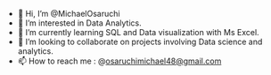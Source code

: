 - 👋 Hi, I’m @MichaelOsaruchi
- 👀 I’m interested in Data Analytics.
- 🌱 I’m currently learning SQL and Data visualization with Ms Excel.
- 💞️ I’m looking to collaborate on projects involving Data science and analytics.
- 📫 How to reach me : @osaruchimichael48@gmail.com

<!---
MichaelOsaruchi/MichaelOsaruchi is a ✨ special ✨ repository because its `README.md` (this file) appears on your GitHub profile.
You can click the Preview link to take a look at your changes.
--->
